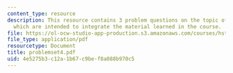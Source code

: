 ```yaml
---
content_type: resource
description: This resource contains 3 problem questions on the topic of efferent control
  which are intended to integrate the material learned in the course.
file: https://ol-ocw-studio-app-production.s3.amazonaws.com/courses/hst-721-the-peripheral-auditory-system-fall-2005/4e5275b3c12a1b67c9bef8a088b970c5_problemset4.pdf
file_type: application/pdf
resourcetype: Document
title: problemset4.pdf
uid: 4e5275b3-c12a-1b67-c9be-f8a088b970c5
---
```

